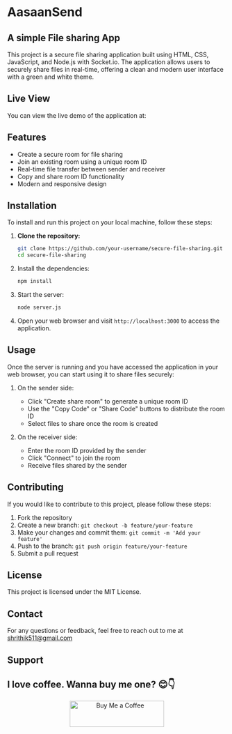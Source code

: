 # AasaanSend 
## A simple File sharing App
This project is a secure file sharing application built using HTML, CSS, JavaScript, and Node.js with Socket.io. The application allows users to securely share files in real-time, offering a clean and modern user interface with a green and white theme.

## Live View
You can view the live demo of the application at: 

## Features

- Create a secure room for file sharing
- Join an existing room using a unique room ID
- Real-time file transfer between sender and receiver
- Copy and share room ID functionality
- Modern and responsive design

## Installation

To install and run this project on your local machine, follow these steps:

1. **Clone the repository:**
   ```bash
   git clone https://github.com/your-username/secure-file-sharing.git
   cd secure-file-sharing
   ```

2. Install the dependencies:
   ```bash
   npm install
   ```

3. Start the server:
   ```bash
   node server.js
   ```

4. Open your web browser and visit `http://localhost:3000` to access the application.

## Usage

Once the server is running and you have accessed the application in your web browser, you can start using it to share files securely:

1. On the sender side:
   - Click "Create share room" to generate a unique room ID
   - Use the "Copy Code" or "Share Code" buttons to distribute the room ID
   - Select files to share once the room is created

2. On the receiver side:
   - Enter the room ID provided by the sender
   - Click "Connect" to join the room
   - Receive files shared by the sender

## Contributing

If you would like to contribute to this project, please follow these steps:

1. Fork the repository
2. Create a new branch: `git checkout -b feature/your-feature`
3. Make your changes and commit them: `git commit -m 'Add your feature'`
4. Push to the branch: `git push origin feature/your-feature`
5. Submit a pull request

## License

This project is licensed under the MIT License.

## Contact

For any questions or feedback, feel free to reach out to me at shrithik511@gmail.com

## Support

<h2>I love coffee. Wanna buy me one? 😊👇</h2>
<p align="center">
  <a href="https://www.buymeacoffee.com/codersvoice" target="_blank">
    <img src="https://cdn.buymeacoffee.com/buttons/v2/default-yellow.png" alt="Buy Me a Coffee" style="height: 60px !important;width: 217px !important;" >
  </a>
</p>
